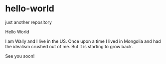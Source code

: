 # hello-world
just another repository

Hello World

I am Wally and I live in the US.  Once upon a time I lived in Mongolia and had the idealism crushed out of me.
But it is starting to grow back.

See you soon!
